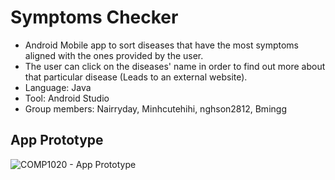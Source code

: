 # Symptoms Checker
- Android Mobile app to sort diseases that have the most symptoms aligned with the ones provided by the user. 
- The user can click on the diseases' name in order to find out more about that particular disease (Leads to an external website).
- Language: Java
- Tool: Android Studio
- Group members: Nairryday, Minhcutehihi, nghson2812, Bmingg
## App Prototype
![COMP1020 - App Prototype](https://user-images.githubusercontent.com/93191355/169218910-bac1324f-3121-4fd1-8db4-4ba43554debf.png)
